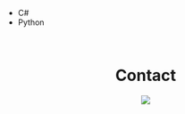 - C# 
- Python
 <br>


<h1 align="center">Contact</h1>
<p align="center"><img align="center" src="https://discord.c99.nl/widget/theme-1/852618085658787870.png">
<br>
